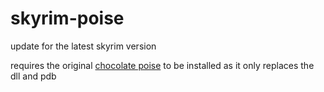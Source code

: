 # skyrim-poise
update for the latest skyrim version


requires the original [chocolate poise](https://www.nexusmods.com/skyrimspecialedition/mods/70478?tab=description) to be installed as it only replaces the dll and pdb
